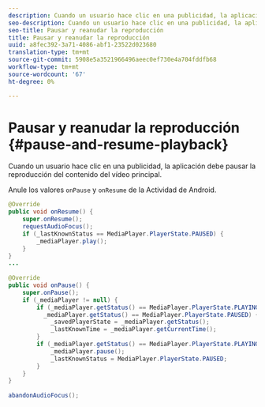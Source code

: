 ```yaml
---
description: Cuando un usuario hace clic en una publicidad, la aplicación debe pausar la reproducción del contenido del vídeo principal.
seo-description: Cuando un usuario hace clic en una publicidad, la aplicación debe pausar la reproducción del contenido del vídeo principal.
seo-title: Pausar y reanudar la reproducción
title: Pausar y reanudar la reproducción
uuid: a8fec392-3a71-4086-abf1-23522d023680
translation-type: tm+mt
source-git-commit: 5908e5a3521966496aeec0ef730e4a704fddfb68
workflow-type: tm+mt
source-wordcount: '67'
ht-degree: 0%

---
```



# Pausar y reanudar la reproducción {#pause-and-resume-playback}

Cuando un usuario hace clic en una publicidad, la aplicación debe pausar la reproducción del contenido del vídeo principal.

Anule los valores `onPause` y `onResume` de la Actividad de Android.

```java
@Override 
public void onResume() { 
    super.onResume(); 
    requestAudioFocus(); 
    if (_lastKnownStatus == MediaPlayer.PlayerState.PAUSED) { 
        _mediaPlayer.play(); 
    } 
} 
... 
 
@Override 
public void onPause() { 
    super.onPause(); 
    if (_mediaPlayer != null) { 
        if (_mediaPlayer.getStatus() == MediaPlayer.PlayerState.PLAYING || 
          _mediaPlayer.getStatus() == MediaPlayer.PlayerState.PAUSED) { 
            _savedPlayerState = _mediaPlayer.getStatus(); 
            _lastKnownTime = _mediaPlayer.getCurrentTime(); 
        } 
        if (_mediaPlayer.getStatus() == MediaPlayer.PlayerState.PLAYING) { 
            _mediaPlayer.pause(); 
            _lastKnownStatus = MediaPlayer.PlayerState.PAUSED; 
        } 
    } 
} 
 
abandonAudioFocus(); 
```

